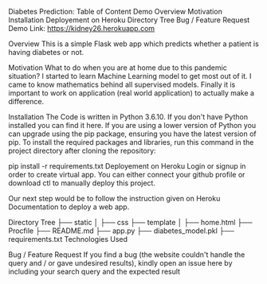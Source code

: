 Diabetes Prediction:
Table of Content
Demo
Overview
Motivation
Installation
Deployement on Heroku
Directory Tree
Bug / Feature Request
Demo
Link: https://kidney26.herokuapp.com



Overview
This is a simple Flask web app which predicts whether a patient is having diabetes or not.

Motivation
What to do when you are at home due to this pandemic situation? I started to learn Machine Learning model to get most out of it. I came to know mathematics behind all supervised models. Finally it is important to work on application (real world application) to actually make a difference.

Installation
The Code is written in Python 3.6.10. If you don't have Python installed you can find it here. If you are using a lower version of Python you can upgrade using the pip package, ensuring you have the latest version of pip. To install the required packages and libraries, run this command in the project directory after cloning the repository:

pip install -r requirements.txt
Deployement on Heroku
Login or signup in order to create virtual app. You can either connect your github profile or download ctl to manually deploy this project.



Our next step would be to follow the instruction given on Heroku Documentation to deploy a web app.

Directory Tree
├── static 
│   ├── css
├── template
│   ├── home.html
├── Procfile
├── README.md
├── app.py
├── diabetes_model.pkl
├── requirements.txt
Technologies Used


  

Bug / Feature Request
If you find a bug (the website couldn't handle the query and / or gave undesired results), kindly open an issue here by including your search query and the expected result
